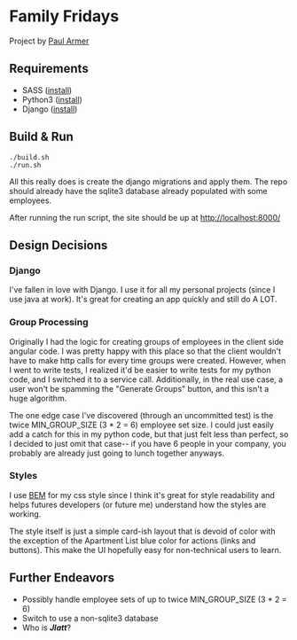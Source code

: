 Family Fridays
==============
Project by [Paul Armer](http://paularmer.me)

Requirements
------------
* SASS ([install](http://sass-lang.com/install))
* Python3 ([install](https://www.python.org/downloads/))
* Django ([install](https://docs.djangoproject.com/en/1.11/topics/install/))

Build & Run
-----------
```
./build.sh
./run.sh
```
All this really does is create the django migrations and apply them. The repo should already have the sqlite3 database
already populated with some employees.

After running the run script, the site should be up at [http://localhost:8000/](http://localhost:8000/)

Design Decisions
----------------
### Django
I've fallen in love with Django. I use it for all my personal projects (since I use java at work). It's great for
creating an app quickly and still do A LOT.

### Group Processing
Originally I had the logic for creating groups of employees in the client side angular code. I was pretty happy with
this place so that the client wouldn't have to make http calls for every time groups were created. However, when I went
to write tests, I realized it'd be easier to write tests for my python code, and I switched it to a service call.
Additionally, in the real use case, a user won't be spamming the "Generate Groups" button, and this isn't a huge
algorithm.

The one edge case I've discovered (through an uncommitted test) is the twice MIN_GROUP_SIZE (3 * 2 = 6) employee set
size. I could just easily add a catch for this in my python code, but that just felt less than perfect, so I decided to
just omit that case-- if you have 6 people in your company, you probably are already just going to lunch together
anyways.

### Styles
I use [BEM](http://getbem.com/) for my css style since I think it's great for style readability and helps futures
developers (or future me) understand how the styles are working.

The style itself is just a simple card-ish layout that is devoid of color with the exception of the Apartment List blue
color for actions (links and buttons). This make the UI hopefully easy for non-technical users to learn.

Further Endeavors
-----------------
* Possibly handle employee sets of up to twice MIN_GROUP_SIZE (3 * 2 = 6)
* Switch to use a non-sqlite3 database
* Who is **_Jlatt_**?